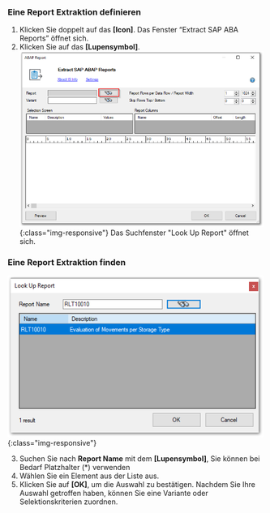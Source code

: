 ### Eine Report Extraktion definieren
1. Klicken Sie doppelt auf das **[Icon]**. Das Fenster “Extract SAP ABA Reports” öffnet sich.
2. Klicken Sie auf das **[Lupensymbol]**.
![Report-SSIS-Component](/img/content/Report-SSIS-Component.png){:class="img-responsive"}
Das Suchfenster "Look Up Report" öffnet sich.

### Eine Report Extraktion finden
![Report-Search](/img/content/Report-Search.png){:class="img-responsive"}

3. Suchen Sie nach **Report Name** mit dem **[Lupensymbol]**, Sie können bei Bedarf Platzhalter (*) verwenden
4. Wählen Sie ein Element aus der Liste aus.
5. Klicken Sie auf **[OK]**, um die Auswahl zu bestätigen. Nachdem Sie Ihre Auswahl getroffen haben, können Sie eine Variante oder Selektionskriterien zuordnen.
